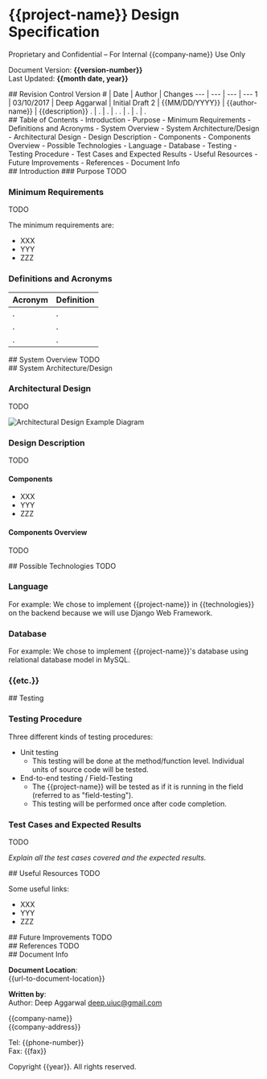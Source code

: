 # {{project-name}} Design Specification

Proprietary and Confidential – For Internal {{company-name}} Use Only  

Document Version: **{{version-number}}**<br>
Last Updated: **{{month date, year}}**<br>

<div style="page-break-after: always;"></div>
## Revision Control
Version # | Date | Author | Changes
--- | --- | --- | ---
1 | 03/10/2017 | Deep Aggarwal | Initial Draft
2 | {{MM/DD/YYYY}} | {{author-name}} | {{description}}
. | . | . | .
. | . | . | .


<div style="page-break-after: always;"></div>
## Table of Contents
- Introduction
    - Purpose
    - Minimum Requirements
    - Definitions and Acronyms
- System Overview
- System Architecture/Design
    - Architectural Design
    - Design Description
        - Components
        - Components Overview
- Possible Technologies
    - Language
    - Database
- Testing
    - Testing Procedure
    - Test Cases and Expected Results
- Useful Resources
- Future Improvements
- References
- Document Info


<div style="page-break-after: always;"></div>
## Introduction
### Purpose
TODO

### Minimum Requirements
TODO

The minimum requirements are:

- XXX
- YYY
- ZZZ


### Definitions and Acronyms
Acronym | Definition
--- | ---
. | .
. | .
. | .

<div style="page-break-after: always;"></div>
## System Overview
TODO

<div style="page-break-after: always;"></div>
## System Architecture/Design

### Architectural Design
TODO

![Architectural Design Example Diagram](resources/images/archDesign.png)

### Design Description
TODO

#### Components
- XXX
- YYY
- ZZZ

#### Components Overview
TODO

<div style="page-break-after: always;"></div>
## Possible Technologies
TODO

### Language
For example: We chose to implement {{project-name}} in {{technologies}} on the backend because we will use Django Web Framework.

### Database
For example: We chose to implement {{project-name}}'s database using relational database model in MySQL.

### {{etc.}}

<div style="page-break-after: always;"></div>
## Testing

### Testing Procedure

Three different kinds of testing procedures:

- Unit testing
	- This testing will be done at the method/function level. Individual units of source code will be tested.
- End-to-end testing / Field-Testing
    - The {{project-name}} will be tested as if it is running in the field (referred to as "field-testing").
	- This testing will be performed once after code completion.

### Test Cases and Expected Results
TODO

*Explain all the test cases covered and the expected results.*

<div style="page-break-after: always;"></div>
## Useful Resources
TODO

Some useful links:

- XXX
- YYY
- ZZZ

<div style="page-break-after: always;"></div>
## Future Improvements
TODO

<div style="page-break-after: always;"></div>
## References
TODO

<div style="page-break-after: always;"></div>
## Document Info

**Document Location**:  
{{url-to-document-location}}  

**Written by**:  
Author:    Deep Aggarwal [deep.uiuc@gmail.com](mailto:{{deep.uiuc@gmail.com}})  
  

{{company-name}}  
{{company-address}}

Tel: {{phone-number}}  
Fax: {{fax}}  

  
Copyright {{year}}. All rights reserved.
